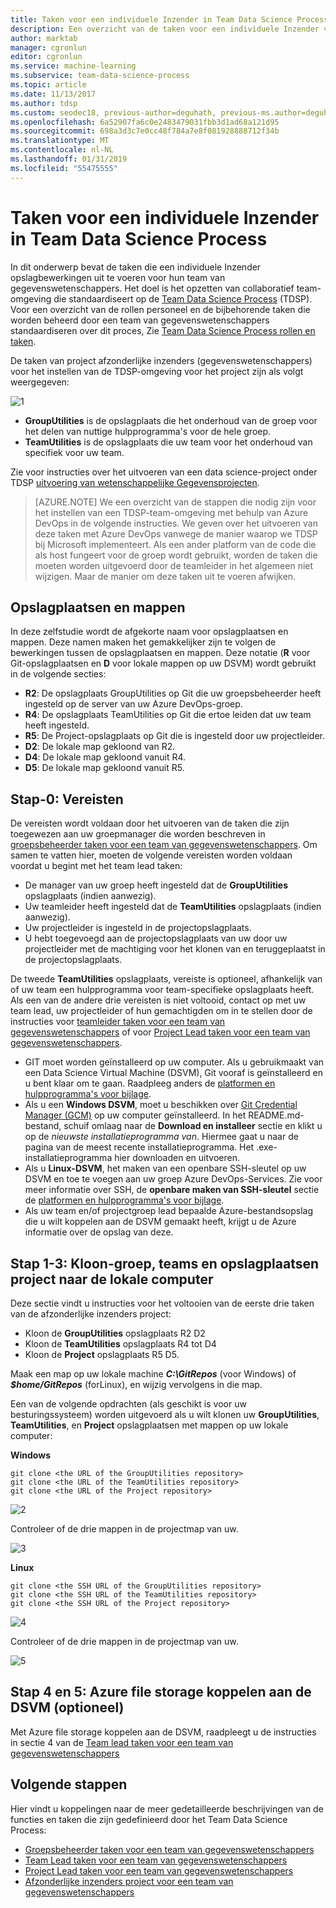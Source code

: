 ```yaml
---
title: Taken voor een individuele Inzender in Team Data Science Process
description: Een overzicht van de taken voor een individuele Inzender van een data science-teamproject.
author: marktab
manager: cgronlun
editor: cgronlun
ms.service: machine-learning
ms.subservice: team-data-science-process
ms.topic: article
ms.date: 11/13/2017
ms.author: tdsp
ms.custom: seodec18, previous-author=deguhath, previous-ms.author=deguhath
ms.openlocfilehash: 6a52907fa6c0e2483479031fbb3d1ad68a121d95
ms.sourcegitcommit: 698a3d3c7e0cc48f784a7e8f081928888712f34b
ms.translationtype: MT
ms.contentlocale: nl-NL
ms.lasthandoff: 01/31/2019
ms.locfileid: "55475555"
---
```

# <a name="tasks-for-an-individual-contributor-in-the-team-data-science-process"></a>Taken voor een individuele Inzender in Team Data Science Process

In dit onderwerp bevat de taken die een individuele Inzender opslagbewerkingen uit te voeren voor hun team van gegevenswetenschappers. Het doel is het opzetten van collaboratief team-omgeving die standaardiseert op de [Team Data Science Process](overview.md) (TDSP). Voor een overzicht van de rollen personeel en de bijbehorende taken die worden beheerd door een team van gegevenswetenschappers standaardiseren over dit proces, Zie [Team Data Science Process rollen en taken](roles-tasks.md).

De taken van project afzonderlijke inzenders (gegevenswetenschappers) voor het instellen van de TDSP-omgeving voor het project zijn als volgt weergegeven: 

![1](./media/project-ic-tasks/project-ic-1-tdsp-data-scientist.png)

- **GroupUtilities** is de opslagplaats die het onderhoud van de groep voor het delen van nuttige hulpprogramma's voor de hele groep. 
- **TeamUtilities** is de opslagplaats die uw team voor het onderhoud van specifiek voor uw team. 

Zie voor instructies over het uitvoeren van een data science-project onder TDSP [uitvoering van wetenschappelijke Gegevensprojecten](project-execution.md). 

>[AZURE.NOTE] We een overzicht van de stappen die nodig zijn voor het instellen van een TDSP-team-omgeving met behulp van Azure DevOps in de volgende instructies. We geven over het uitvoeren van deze taken met Azure DevOps vanwege de manier waarop we TDSP bij Microsoft implementeert. Als een ander platform van de code die als host fungeert voor de groep wordt gebruikt, worden de taken die moeten worden uitgevoerd door de teamleider in het algemeen niet wijzigen. Maar de manier om deze taken uit te voeren afwijken.


## <a name="repositories-and-directories"></a>Opslagplaatsen en mappen

In deze zelfstudie wordt de afgekorte naam voor opslagplaatsen en mappen. Deze namen maken het gemakkelijker zijn te volgen de bewerkingen tussen de opslagplaatsen en mappen. Deze notatie (**R** voor Git-opslagplaatsen en **D** voor lokale mappen op uw DSVM) wordt gebruikt in de volgende secties:

- **R2**: De opslagplaats GroupUtilities op Git die uw groepsbeheerder heeft ingesteld op de server van uw Azure DevOps-groep.
- **R4**: De opslagplaats TeamUtilities op Git die ertoe leiden dat uw team heeft ingesteld.
- **R5**: De Project-opslagplaats op Git die is ingesteld door uw projectleider.
- **D2**: De lokale map gekloond van R2.
- **D4**: De lokale map gekloond vanuit R4.
- **D5**: De lokale map gekloond vanuit R5.


## <a name="step-0-prerequisites"></a>Stap-0: Vereisten

De vereisten wordt voldaan door het uitvoeren van de taken die zijn toegewezen aan uw groepmanager die worden beschreven in [groepsbeheerder taken voor een team van gegevenswetenschappers](group-manager-tasks.md). Om samen te vatten hier, moeten de volgende vereisten worden voldaan voordat u begint met het team lead taken: 
- De manager van uw groep heeft ingesteld dat de **GroupUtilities** opslagplaats (indien aanwezig). 
- Uw teamleider heeft ingesteld dat de **TeamUtilities** opslagplaats (indien aanwezig).
- Uw projectleider is ingesteld in de projectopslagplaats. 
- U hebt toegevoegd aan de projectopslagplaats van uw door uw projectleider met de machtiging voor het klonen van en teruggeplaatst in de projectopslagplaats.

De tweede **TeamUtilities** opslagplaats, vereiste is optioneel, afhankelijk van of uw team een hulpprogramma voor team-specifieke opslagplaats heeft. Als een van de andere drie vereisten is niet voltooid, contact op met uw team lead, uw projectleider of hun gemachtigden om in te stellen door de instructies voor [teamleider taken voor een team van gegevenswetenschappers](team-lead-tasks.md) of voor [ Project Lead taken voor een team van gegevenswetenschappers](project-lead-tasks.md).

- GIT moet worden geïnstalleerd op uw computer. Als u gebruikmaakt van een Data Science Virtual Machine (DSVM), Git vooraf is geïnstalleerd en u bent klaar om te gaan. Raadpleeg anders de [platformen en hulpprogramma's voor bijlage](platforms-and-tools.md#appendix).  
- Als u een **Windows DSVM**, moet u beschikken over [Git Credential Manager (GCM)](https://github.com/Microsoft/Git-Credential-Manager-for-Windows) op uw computer geïnstalleerd. In het README.md-bestand, schuif omlaag naar de **Download en installeer** sectie en klikt u op de *nieuwste installatieprogramma van*. Hiermee gaat u naar de pagina van de meest recente installatieprogramma. Het .exe-installatieprogramma hier downloaden en uitvoeren. 
- Als u **Linux-DSVM**, het maken van een openbare SSH-sleutel op uw DSVM en toe te voegen aan uw groep Azure DevOps-Services. Zie voor meer informatie over SSH, de **openbare maken van SSH-sleutel** sectie de [platformen en hulpprogramma's voor bijlage](platforms-and-tools.md#appendix). 
- Als uw team en/of projectgroep lead bepaalde Azure-bestandsopslag die u wilt koppelen aan de DSVM gemaakt heeft, krijgt u de Azure informatie over de opslag van deze. 

## <a name="step-1-3-clone-group-team-and-project-repositories-to-local-machine"></a>Stap 1-3: Kloon-groep, teams en opslagplaatsen project naar de lokale computer

Deze sectie vindt u instructies voor het voltooien van de eerste drie taken van de afzonderlijke inzenders project: 

- Kloon de **GroupUtilities** opslagplaats R2 D2
- Kloon de **TeamUtilities** opslagplaats R4 tot D4 
- Kloon de **Project** opslagplaats R5 D5.

Maak een map op uw lokale machine ***C:\GitRepos*** (voor Windows) of ***$home/GitRepos*** (forLinux), en wijzig vervolgens in die map. 

Een van de volgende opdrachten (als geschikt is voor uw besturingssysteem) worden uitgevoerd als u wilt klonen uw **GroupUtilities**, **TeamUtilities**, en **Project** opslagplaatsen met mappen op uw lokale computer: 

**Windows**
    
    git clone <the URL of the GroupUtilities repository>
    git clone <the URL of the TeamUtilities repository>
    git clone <the URL of the Project repository>
    
![2](./media/project-ic-tasks/project-ic-2-clone-three-repo-to-ic.png)

Controleer of de drie mappen in de projectmap van uw.

![3](./media/project-ic-tasks/project-ic-3-three-repo-cloned-to-ic.png)

**Linux**
    
    git clone <the SSH URL of the GroupUtilities repository>
    git clone <the SSH URL of the TeamUtilities repository>
    git clone <the SSH URL of the Project repository>

![4](./media/project-ic-tasks/project-ic-4-clone-three-repo-to_ic-linux.png)

Controleer of de drie mappen in de projectmap van uw.

![5](./media/project-ic-tasks/project-ic-5-three-repo-cloned-to-ic-linux.png)

## <a name="step-4-5-mount-azure-file-storage-to-your-dsvm-optional"></a>Stap 4 en 5: Azure file storage koppelen aan de DSVM (optioneel)

Met Azure file storage koppelen aan de DSVM, raadpleegt u de instructies in sectie 4 van de [Team lead taken voor een team van gegevenswetenschappers](team-lead-tasks.md)

## <a name="next-steps"></a>Volgende stappen

Hier vindt u koppelingen naar de meer gedetailleerde beschrijvingen van de functies en taken die zijn gedefinieerd door het Team Data Science Process:

- [Groepsbeheerder taken voor een team van gegevenswetenschappers](group-manager-tasks.md)
- [Team Lead taken voor een team van gegevenswetenschappers](team-lead-tasks.md)
- [Project Lead taken voor een team van gegevenswetenschappers](project-lead-tasks.md)
- [Afzonderlijke inzenders project voor een team van gegevenswetenschappers](project-ic-tasks.md)

